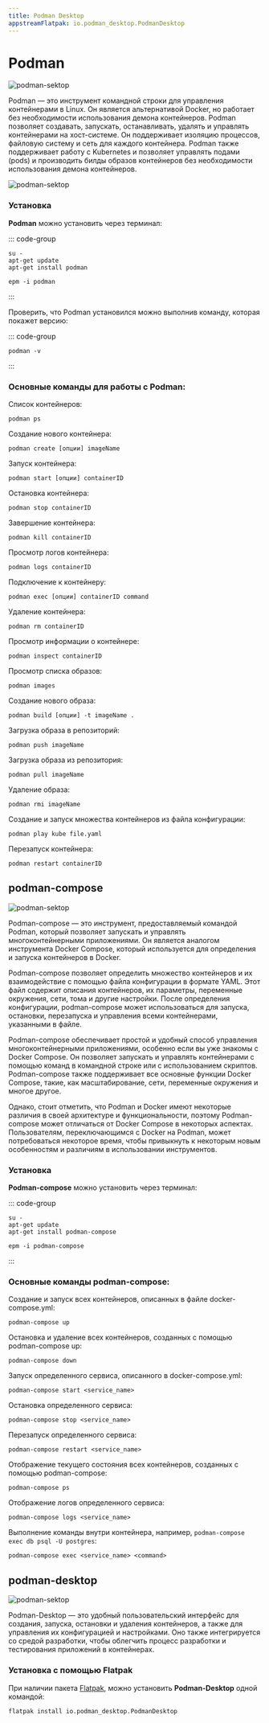 ```yaml
---
title: Podman Desktop
appstreamFlatpak: io.podman_desktop.PodmanDesktop
---
```


# Podman

![podman-sektop](/podman/from-docker-to-podman.png)

Podman — это инструмент командной строки для управления контейнерами в Linux. Он является альтернативой Docker,
но работает без необходимости использования демона контейнеров. Podman позволяет создавать, запускать, останавливать,
удалять и управлять контейнерами на хост-системе. Он поддерживает изоляцию процессов, файловую систему и сеть для
каждого контейнера. Podman также поддерживает работу с Kubernetes и позволяет управлять подами (pods) и производить
билды образов контейнеров без необходимости использования демона контейнеров.

![podman-sektop](/podman/podman-vs-docker.png)

### Установка

**Podman** можно установить через терминал:

::: code-group

```shell[apt-get]
su -
apt-get update
apt-get install podman
```

```shell[epm]
epm -i podman
```

:::

Проверить, что Podman установился можно выполнив команду, которая покажет версию:

::: code-group

```shell
podman -v
```

:::

### Основные команды для работы с Podman:

Список контейнеров:

```shell
podman ps
```

Создание нового контейнера:

```shell
podman create [опции] imageName
```

Запуск контейнера:

```shell
podman start [опции] containerID
```

Остановка контейнера:

```shell
podman stop containerID
```

Завершение контейнера:

```shell
podman kill containerID
```

Просмотр логов контейнера:

```shell
podman logs containerID
```

Подключение к контейнеру:

```shell
podman exec [опции] containerID command
```

Удаление контейнера:

```shell
podman rm containerID
```

Просмотр информации о контейнере:

```shell
podman inspect containerID
```

Просмотр списка образов:

```shell
podman images
```

Создание нового образа:

```shell
podman build [опции] -t imageName .
```

Загрузка образа в репозиторий:

```shell
podman push imageName
```

Загрузка образа из репозитория:

```shell
podman pull imageName
```

Удаление образа:

```shell
podman rmi imageName
```

Создание и запуск множества контейнеров из файла конфигурации:

```shell
podman play kube file.yaml
```

Перезапуск контейнера:

```shell
podman restart containerID
```

## podman-compose

![podman-sektop](/podman/podman-compose.png)

Podman-compose — это инструмент, предоставляемый командой Podman, который позволяет запускать и управлять
многоконтейнерными приложениями. Он является аналогом инструмента Docker Compose, который используется для определения
и запуска контейнеров в Docker.

Podman-compose позволяет определить множество контейнеров и их взаимодействие с помощью файла конфигурации в
формате YAML. Этот файл содержит описания контейнеров, их параметры, переменные окружения, сети, тома и другие
настройки.
После определения конфигурации, podman-compose может использоваться для запуска, остановки, перезапуска и управления
всеми контейнерами, указанными в файле.

Podman-compose обеспечивает простой и удобный способ управления многоконтейнерными приложениями, особенно если вы уже
знакомы с Docker Compose. Он позволяет запускать и управлять контейнерами с помощью команд в командной строке или с
использованием скриптов. Podman-compose также поддерживает все основные функции Docker Compose,
такие, как масштабирование, сети, переменные окружения и многое другое.

Однако, стоит отметить, что Podman и Docker имеют некоторые различия в своей архитектуре и функциональности,
поэтому Podman-compose может отличаться от Docker Compose в некоторых аспектах. Пользователям, переключающимся с Docker
на Podman, может потребоваться некоторое время, чтобы привыкнуть к некоторым новым особенностям и
различиям в использовании инструментов.

### Установка

**Podman-compose** можно установить через терминал:

::: code-group

```shell[apt-get]
su -
apt-get update
apt-get install podman-compose
```

```shell[epm]
epm -i podman-compose
```

:::

### Основные команды podman-compose:

Создание и запуск всех контейнеров, описанных в файле docker-compose.yml:

```shell
podman-compose up
```

Остановка и удаление всех контейнеров, созданных с помощью podman-compose up:

```shell
podman-compose down
```

Запуск определенного сервиса, описанного в docker-compose.yml:

```shell
podman-compose start <service_name>
```

Остановка определенного сервиса:

```shell
podman-compose stop <service_name>
```

Перезапуск определенного сервиса:

```shell
podman-compose restart <service_name>
```

Отображение текущего состояния всех контейнеров, созданных с помощью podman-compose:

```shell
podman-compose ps
```

Отображение логов определенного сервиса:

```shell
podman-compose logs <service_name>
```

Выполнение команды внутри контейнера, например, `podman-compose exec db psql -U postgres`:

```shell
podman-compose exec <service_name> <command>
```

## podman-desktop

![podman-sektop](/podman/podman-desktop.png)

Podman-Desktop — это удобный пользовательский интерфейс для создания, запуска, остановки и удаления контейнеров,
а также для управления их конфигурацией и настройками. Оно также интегрируется со средой разработки, чтобы
облегчить процесс разработки и тестирования приложений в контейнерах.

### Установка c помощью Flatpak

При наличии пакета [Flatpak](/flatpak), можно установить **Podman-Desktop** одной командой:

```shell
flatpak install io.podman_desktop.PodmanDesktop
```

<!--@include: ./parts/install/software-flatpak.md-->

